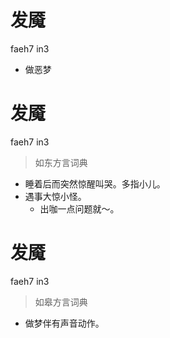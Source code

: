 # 发魇
faeh7 in3
- 做恶梦

# 发魇
faeh7 in3
> 如东方言词典
- 睡着后而突然惊醒叫哭。多指小儿。
- 遇事大惊小怪。
  - 出咖一点问题就～。

# 发魇
faeh7 in3
> 如皋方言词典
- 做梦伴有声音动作。
